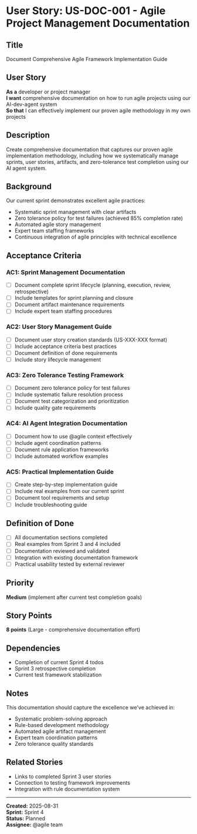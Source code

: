 # User Story: US-DOC-001 - Agile Project Management Documentation

## Title
Document Comprehensive Agile Framework Implementation Guide

## User Story
**As a** developer or project manager  
**I want** comprehensive documentation on how to run agile projects using our AI-dev-agent system  
**So that** I can effectively implement our proven agile methodology in my own projects

## Description
Create comprehensive documentation that captures our proven agile implementation methodology, including how we systematically manage sprints, user stories, artifacts, and zero-tolerance test completion using our AI agent system.

## Background
Our current sprint demonstrates excellent agile practices:
- Systematic sprint management with clear artifacts
- Zero tolerance policy for test failures (achieved 85% completion rate)
- Automated agile story management
- Expert team staffing frameworks
- Continuous integration of agile principles with technical excellence

## Acceptance Criteria

### AC1: Sprint Management Documentation
- [ ] Document complete sprint lifecycle (planning, execution, review, retrospective)
- [ ] Include templates for sprint planning and closure
- [ ] Document artifact maintenance requirements
- [ ] Include expert team staffing procedures

### AC2: User Story Management Guide
- [ ] Document user story creation standards (US-XXX-XXX format)
- [ ] Include acceptance criteria best practices
- [ ] Document definition of done requirements
- [ ] Include story lifecycle management

### AC3: Zero Tolerance Testing Framework
- [ ] Document zero tolerance policy for test failures
- [ ] Include systematic failure resolution process
- [ ] Document test categorization and prioritization
- [ ] Include quality gate requirements

### AC4: AI Agent Integration Documentation
- [ ] Document how to use @agile context effectively
- [ ] Include agent coordination patterns
- [ ] Document rule application frameworks
- [ ] Include automated workflow examples

### AC5: Practical Implementation Guide
- [ ] Create step-by-step implementation guide
- [ ] Include real examples from our current sprint
- [ ] Document tool requirements and setup
- [ ] Include troubleshooting guide

## Definition of Done
- [ ] All documentation sections completed
- [ ] Real examples from Sprint 3 and 4 included
- [ ] Documentation reviewed and validated
- [ ] Integration with existing documentation framework
- [ ] Practical usability tested by external reviewer

## Priority
**Medium** (implement after current test completion goals)

## Story Points
**8 points** (Large - comprehensive documentation effort)

## Dependencies
- Completion of current Sprint 4 todos
- Sprint 3 retrospective completion
- Current test framework stabilization

## Notes
This documentation should capture the excellence we've achieved in:
- Systematic problem-solving approach
- Rule-based development methodology  
- Automated agile artifact management
- Expert team coordination patterns
- Zero tolerance quality standards

## Related Stories
- Links to completed Sprint 3 user stories
- Connection to testing framework improvements
- Integration with rule documentation system

---
**Created:** 2025-08-31  
**Sprint:** Sprint 4  
**Status:** Planned  
**Assignee:** @agile team
